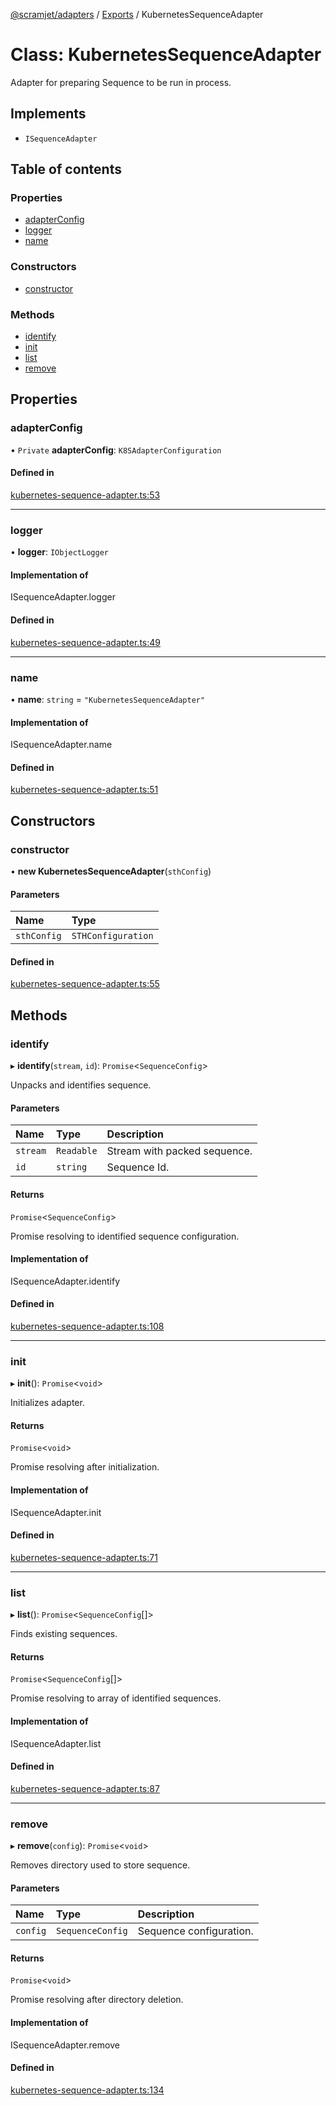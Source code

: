 [@scramjet/adapters](../README.md) / [Exports](../modules.md) / KubernetesSequenceAdapter

# Class: KubernetesSequenceAdapter

Adapter for preparing Sequence to be run in process.

## Implements

- `ISequenceAdapter`

## Table of contents

### Properties

- [adapterConfig](KubernetesSequenceAdapter.md#adapterconfig)
- [logger](KubernetesSequenceAdapter.md#logger)
- [name](KubernetesSequenceAdapter.md#name)

### Constructors

- [constructor](KubernetesSequenceAdapter.md#constructor)

### Methods

- [identify](KubernetesSequenceAdapter.md#identify)
- [init](KubernetesSequenceAdapter.md#init)
- [list](KubernetesSequenceAdapter.md#list)
- [remove](KubernetesSequenceAdapter.md#remove)

## Properties

### adapterConfig

• `Private` **adapterConfig**: `K8SAdapterConfiguration`

#### Defined in

[kubernetes-sequence-adapter.ts:53](https://github.com/scramjetorg/transform-hub/blob/HEAD/packages/adapters/src/kubernetes-sequence-adapter.ts#L53)

___

### logger

• **logger**: `IObjectLogger`

#### Implementation of

ISequenceAdapter.logger

#### Defined in

[kubernetes-sequence-adapter.ts:49](https://github.com/scramjetorg/transform-hub/blob/HEAD/packages/adapters/src/kubernetes-sequence-adapter.ts#L49)

___

### name

• **name**: `string` = `"KubernetesSequenceAdapter"`

#### Implementation of

ISequenceAdapter.name

#### Defined in

[kubernetes-sequence-adapter.ts:51](https://github.com/scramjetorg/transform-hub/blob/HEAD/packages/adapters/src/kubernetes-sequence-adapter.ts#L51)

## Constructors

### constructor

• **new KubernetesSequenceAdapter**(`sthConfig`)

#### Parameters

| Name | Type |
| :------ | :------ |
| `sthConfig` | `STHConfiguration` |

#### Defined in

[kubernetes-sequence-adapter.ts:55](https://github.com/scramjetorg/transform-hub/blob/HEAD/packages/adapters/src/kubernetes-sequence-adapter.ts#L55)

## Methods

### identify

▸ **identify**(`stream`, `id`): `Promise`<`SequenceConfig`\>

Unpacks and identifies sequence.

#### Parameters

| Name | Type | Description |
| :------ | :------ | :------ |
| `stream` | `Readable` | Stream with packed sequence. |
| `id` | `string` | Sequence Id. |

#### Returns

`Promise`<`SequenceConfig`\>

Promise resolving to identified sequence configuration.

#### Implementation of

ISequenceAdapter.identify

#### Defined in

[kubernetes-sequence-adapter.ts:108](https://github.com/scramjetorg/transform-hub/blob/HEAD/packages/adapters/src/kubernetes-sequence-adapter.ts#L108)

___

### init

▸ **init**(): `Promise`<`void`\>

Initializes adapter.

#### Returns

`Promise`<`void`\>

Promise resolving after initialization.

#### Implementation of

ISequenceAdapter.init

#### Defined in

[kubernetes-sequence-adapter.ts:71](https://github.com/scramjetorg/transform-hub/blob/HEAD/packages/adapters/src/kubernetes-sequence-adapter.ts#L71)

___

### list

▸ **list**(): `Promise`<`SequenceConfig`[]\>

Finds existing sequences.

#### Returns

`Promise`<`SequenceConfig`[]\>

Promise resolving to array of identified sequences.

#### Implementation of

ISequenceAdapter.list

#### Defined in

[kubernetes-sequence-adapter.ts:87](https://github.com/scramjetorg/transform-hub/blob/HEAD/packages/adapters/src/kubernetes-sequence-adapter.ts#L87)

___

### remove

▸ **remove**(`config`): `Promise`<`void`\>

Removes directory used to store sequence.

#### Parameters

| Name | Type | Description |
| :------ | :------ | :------ |
| `config` | `SequenceConfig` | Sequence configuration. |

#### Returns

`Promise`<`void`\>

Promise resolving after directory deletion.

#### Implementation of

ISequenceAdapter.remove

#### Defined in

[kubernetes-sequence-adapter.ts:134](https://github.com/scramjetorg/transform-hub/blob/HEAD/packages/adapters/src/kubernetes-sequence-adapter.ts#L134)
